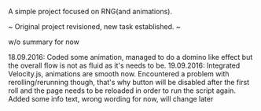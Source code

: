 A simple project focused on RNG(and animations).

~ Original project revisioned, new task established. ~

w/o summary for now

18.09.2016:
  Coded some animation, managed to do a domino like effect but the overall flow
  is not as fluid as it's needs to be.
19.09.2016:
  Integrated Velocity.js, animations are smooth now. Encountered a problem with
  rerolling/rerunning though, that's why button will be disabled after the first roll
  and the page needs to be reloaded in order to run the script again.
  Added some info text, wrong wording for now, will change later
